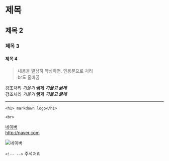 # 제목
## 제목 2
### 제목 3
#### 제목 4

> 내용을 열심히 작성하면.
인용문으로 처리<br>
br도 줄바꿈

강조처리 *기울기* **굵게** ***기울고 굵게*** <br />
강조처리 _기울기_ __굵게__ ___기울고 굵게___

___

```
<h1> markdown logo</h1>

```
`<br>`

[네이버](http://naver.com) <br />
<http://naver.com>

![네이버](http://naver.com) <br>


`<!-- -->` 주석처리

